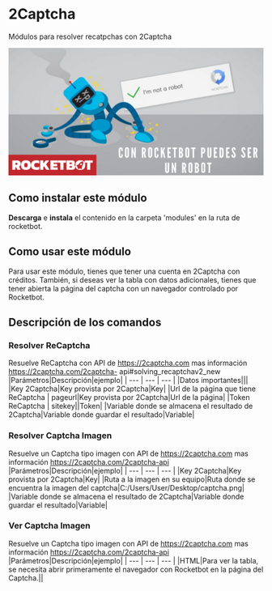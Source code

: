 



# 2Captcha
  
Módulos para resolver recatpchas con 2Captcha  
  
![banner](imgs/Banner_2Captcha.png)
## Como instalar este módulo
  
__Descarga__ e __instala__ el contenido en la carpeta 'modules' en la ruta de rocketbot.  




## Como usar este módulo
Para usar este módulo, tienes que tener una cuenta en 2Captcha con créditos. También, si 
deseas ver la tabla con datos adicionales, tienes que tener abierta la página del captcha con un navegador controlado 
por Rocketbot.


## Descripción de los comandos

### Resolver ReCaptcha
  
Resuelve ReCaptcha con API de https://2captcha.com mas información https://2captcha.com/2captcha-
api#solving_recaptchav2_new
|Parámetros|Descripción|ejemplo|
| --- | --- | --- |
|Datos importantes|||
|Key 2Captcha|Key provista por 2Captcha|Key|
|Url de la página que tiene ReCaptcha | pageurl|Key provista por 2Captcha|Url de la página|
|Token ReCaptcha | sitekey||Token|
|Variable donde se almacena el resultado de 2Captcha|Variable donde guardar el resultado|Variable|

### Resolver Captcha Imagen
  
Resuelve un Captcha tipo imagen con API de https://2captcha.com mas información https://2captcha.com/2captcha-api
|Parámetros|Descripción|ejemplo|
| --- | --- | --- |
|Key 2Captcha|Key provista por 2Captcha|Key|
|Ruta a la imagen en su equipo|Ruta donde se encuentra la imagen del captcha|C:/Users/User/Desktop/captcha.png|
|Variable donde se almacena el resultado de 2Captcha|Variable donde guardar el resultado|Variable|

### Ver Captcha Imagen
  
Resuelve un Captcha tipo imagen con API de https://2captcha.com mas información https://2captcha.com/2captcha-api
|Parámetros|Descripción|ejemplo|
| --- | --- | --- |
|HTML|Para ver la tabla, se necesita abrir primeramente el navegador con Rocketbot en la página del Captcha.||
